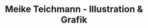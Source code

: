 ---
title: "Meike Teichmann - Illustration & Grafik"
url: /euskirchen/meike-teichmann-illustration-und-grafik/
shop: Kunst
---